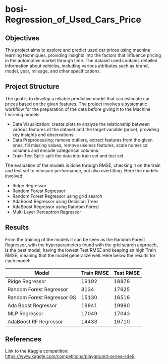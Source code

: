# bosi-Regression_of_Used_Cars_Price

## Objectives
This project aims to explore and predict used car prices using machine learning techniques, providing insights into the factors that influence pricing in the automotive market through time. The dataset used contains detailed information about vehicles, including various attributes such as brand, model, year, mileage, and other specifications.

## Project Structure
The goal is to develop a reliable predictive model that can estimate car prices based on the given features. The project involves a systematic workflow for the preparation of the data before giving it to the Machine Learning models:
 - Data Visualization: create plots to analyze the relationship between various features of the dataset and the target variable (price), providing key insights and observations. 
 - Data Preprocessing: remove outliers, extract features from the given ones, fill missing values, remove useless features, scale numerical columns and encode categorical columns.
 - Train Test Split: split the data into train set and test set.

The evaluation of the models is done through RMSE, checking it on the train and test set to measure performance, but also overfitting.
Here the models involved:
 - Ridge Regressor
 - Random Forest Regressor
 - Random Forest Regressor using grid search
 - AdaBoost Regressor using Decision Trees
 - AdaBoost Regressor using Random Forest
 - Multi Layer Perceptron Regressor

## Results
From the training of the models it can be seen as the Random Forest Regressor, with the hyperparameters found with the grid search approach, is the best model, having the lowest Test RMSE and keeping an high Train RMSE, meaning that the model generalize well. Here below the results for each model:

| Model                        | Train RMSE | Test RMSE |
|------------------------------|------------|-----------|
| Ridge Regressor              | 19192      | 18878     |
| Random Forest Regressor      | 8134       | 17625     |
| Random Forest Regressor GS   | 15130      | 16518     |
| Ada Boost Regressor          | 19941      | 19990     |
| MLP Regressor                | 17049      | 17043     |
| AdaBoost RF Regressor        | 14433      | 16710     |

## References
Link to the Kaggle competition: https://www.kaggle.com/competitions/playground-series-s4e9